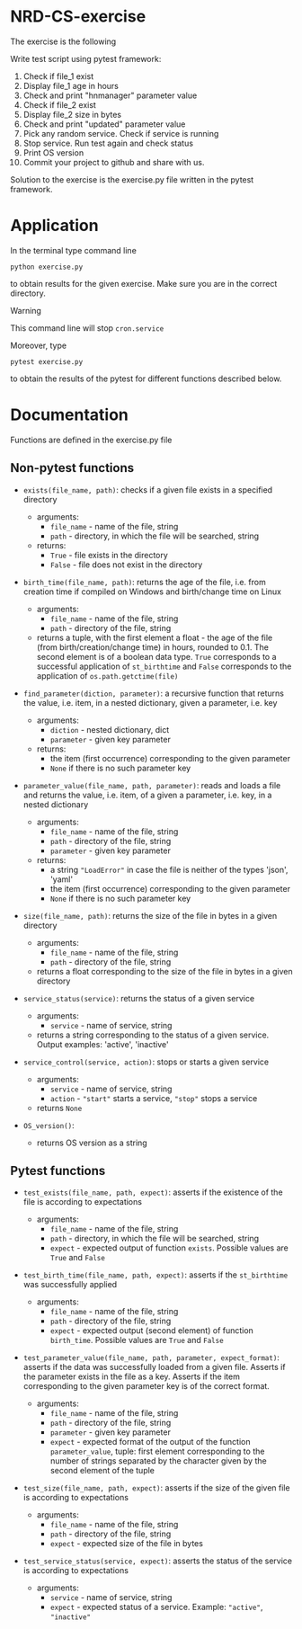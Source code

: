 # NRD-CS-exercise
The exercise is the following

Write test script using pytest framework:

1. Check if file_1 exist
2. Display file_1 age in hours
3. Check and print "hnmanager" parameter value
4. Check if file_2 exist
5. Display file_2 size in bytes
6. Check and print "updated" parameter value
7. Pick any random service. Check if service is running
8. Stop service. Run test again and check status
9. Print OS version
10. Commit your project to github and share with us.

Solution to the exercise is the exercise.py file written in the pytest framework.
# Application
In the terminal type command line
```
python exercise.py
```
to obtain results for the given exercise. Make sure you are in the correct directory. 
> [!WARNING]
> This command line will stop `cron.service`

Moreover, type
```
pytest exercise.py
```
to obtain the results of the pytest for different functions described below.
# Documentation
Functions are defined in the exercise.py file


Non-pytest functions
-
- `exists(file_name, path)`: checks if a given file exists in a specified directory
  - arguments:
    - `file_name` - name of the file, string
    - `path` - directory, in which the file will be searched, string
  - returns:
    - `True` - file exists in the directory
    - `False` - file does not exist in the directory

- `birth_time(file_name, path)`: returns the age of the file, i.e. from creation time if compiled on Windows and birth/change time on Linux
  - arguments:
    - `file_name` - name of the file, string
    - `path` - directory of the file, string
  - returns a tuple, with the first element a float - the age of the file (from birth/creation/change time) in hours, rounded to 0.1. The second element is of a boolean data type. `True` corresponds to a successful application of `st_birthtime` and `False` corresponds to the application of `os.path.getctime(file)`
- `find_parameter(diction, parameter)`: a recursive function that returns the value, i.e. item, in a nested dictionary, given a parameter, i.e. key
  - arguments:
    - `diction` - nested dictionary, dict
    - `parameter` - given key parameter
  - returns:
    - the item (first occurrence) corresponding to the given parameter
    - `None` if there is no such parameter key

- `parameter_value(file_name, path, parameter)`: reads and loads a file and returns the value, i.e. item, of a given a parameter, i.e. key, in a nested dictionary
  - arguments:
    - `file_name` - name of the file, string
    - `path` - directory of the file, string
    - `parameter` - given key parameter
  - returns:
    - a string `"LoadError"` in case the file is neither of the types 'json', 'yaml'
    - the item (first occurrence) corresponding to the given parameter
    - `None` if there is no such parameter key
      
- `size(file_name, path)`: returns the size of the file in bytes in a given directory
  - arguments:
    - `file_name` - name of the file, string
    - `path` - directory of the file, string
  - returns a float corresponding to the size of the file in bytes in a given directory
    
- `service_status(service)`: returns the status of a given service
  - arguments:
    - `service` - name of service, string
  - returns a string corresponding to the status of a given service. Output examples: 'active', 'inactive'

  
- `service_control(service, action)`: stops or starts a given service
  - arguments:
    - `service` - name of service, string
    - `action` - `"start"` starts a service, `"stop"` stops a service
  - returns `None`

- `OS_version()`: 
  - returns OS version as a string

Pytest functions
-
- `test_exists(file_name, path, expect)`: asserts if the existence of the file is according to expectations
  - arguments:
    - `file_name` - name of the file, string
    - `path` - directory, in which the file will be searched, string
    - `expect` - expected output of function `exists`. Possible values are `True` and `False`
- `test_birth_time(file_name, path, expect)`: asserts if the `st_birthtime` was successfully applied
  - arguments:
    - `file_name` - name of the file, string
    - `path` - directory of the file, string
    - `expect` - expected output (second element) of function `birth_time`. Possible values are `True` and `False`
   
    
- `test_parameter_value(file_name, path, parameter, expect_format)`: asserts if the data was successfully loaded from a given file. Asserts if the parameter exists in the file as a key. Asserts if the item corresponding to the given parameter key is of the correct format.
  - arguments:
    - `file_name` - name of the file, string
    - `path` - directory of the file, string
    - `parameter` - given key parameter
    - `expect` - expected format of the output of the function `parameter_value`, tuple: first element corresponding to the number of strings separated by the character given by the second element of the tuple
   

- `test_size(file_name, path, expect)`: asserts if the size of the given file is according to expectations
  - arguments:
    - `file_name` - name of the file, string
    - `path` - directory of the file, string
    - `expect` - expected size of the file in bytes

- `test_service_status(service, expect)`: asserts the status of the service is according to expectations
  - arguments:
    - `service` - name of service, string
    - `expect` - expected status of a service. Example: `"active"`, `"inactive"`

